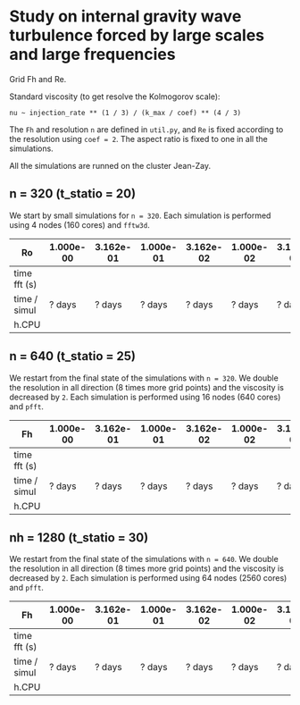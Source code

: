 # Study on internal gravity wave turbulence forced by large scales and large frequencies

Grid Fh and Re.

Standard viscosity (to get resolve the Kolmogorov scale):

```
nu ~ injection_rate ** (1 / 3) / (k_max / coef) ** (4 / 3)
```

The `Fh` and resolution `n` are defined in `util.py`, and `Re` is fixed according to the resolution using `coef = 2`. The aspect ratio is fixed to one in all the simulations. 

All the simulations are runned on the cluster Jean-Zay. 

## n = 320 (t_statio = 20)

We start by small simulations for `n = 320`. 
Each simulation is performed using 4 nodes (160 cores) and `fftw3d`.

| Ro           | 1.000e-00     | 3.162e-01     | 1.000e-01     | 3.162e-02     | 1.000e-02     | 3.162e-03     |
|--------------|---------------|---------------|---------------|---------------|---------------|---------------|
| time fft (s) |               |               |               |               |               |               |
| time / simul | ? days        | ? days        | ? days        | ? days        | ? days        | ? days        |
| h.CPU        |               |               |               |               |               |               |

## n = 640 (t_statio = 25)

We restart from the final state of the simulations with `n = 320`. We double the resolution in all direction (8 times more grid points) and the viscosity is decreased by `2`.
Each simulation is performed using 16 nodes (640 cores) and `pfft`.

| Fh           | 1.000e-00     | 3.162e-01     | 1.000e-01     | 3.162e-02     | 1.000e-02     | 3.162e-03     |
|--------------|---------------|---------------|---------------|---------------|---------------|---------------|
| time fft (s) |               |               |               |               |               |               |
| time / simul | ? days        | ? days        | ? days        | ? days        | ? days        | ? days        |
| h.CPU        |               |               |               |               |               |               |

## nh = 1280 (t_statio = 30)

We restart from the final state of the simulations with `n = 640`. We double the resolution in all direction (8 times more grid points) and the viscosity is decreased by `2`.
Each simulation is performed using 64 nodes (2560 cores) and `pfft`.

| Fh           | 1.000e-00     | 3.162e-01     | 1.000e-01     | 3.162e-02     | 1.000e-02     | 3.162e-03     |
|--------------|---------------|---------------|---------------|---------------|---------------|---------------|
| time fft (s) |               |               |               |               |               |               |
| time / simul | ? days        | ? days        | ? days        | ? days        | ? days        | ? days        |
| h.CPU        |               |               |               |               |               |               |





